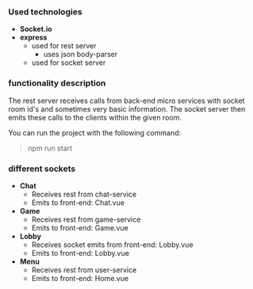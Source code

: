 ### Used technologies
- **Socket.io**
- **express**
    - used for rest server
        - uses json body-parser
    - used for socket server

### functionality description
The rest server receives calls from back-end micro services with socket room id's
and sometimes very basic information.
The socket server then emits these calls to the clients within the given room.

You can run the project with the following command:
> npm run start

### different sockets
- **Chat**
    - Receives rest from chat-service
    - Emits to front-end: Chat.vue
- **Game**
    - Receives rest from game-service
    - Emits to front-end: Game.vue
- **Lobby**
    - Receives socket emits from front-end: Lobby.vue
    - Emits to front-end: Lobby.vue
- **Menu**
    - Receives rest from user-service
    - Emits to front-end: Home.vue
